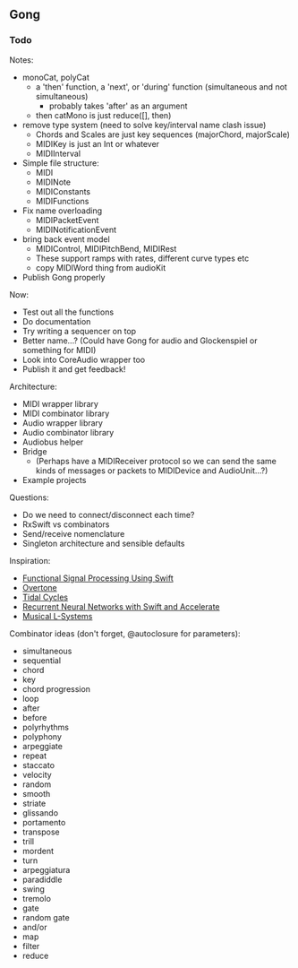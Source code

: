 ## Gong

### Todo

Notes:

- monoCat, polyCat
    - a 'then' function, a 'next', or 'during' function (simultaneous and not simultaneous)
        - probably takes 'after' as an argument
    - then catMono is just reduce([], then)
- remove type system (need to solve key/interval name clash issue)
    - Chords and Scales are just key sequences (majorChord, majorScale)
    - MIDIKey is just an Int or whatever
    - MIDIInterval
- Simple file structure:
    - MIDI
    - MIDINote
    - MIDIConstants
    - MIDIFunctions
- Fix name overloading
    - MIDIPacketEvent
    - MIDINotificationEvent
- bring back event model
    - MIDIControl, MIDIPitchBend, MIDIRest
    - These support ramps with rates, different curve types etc
    - copy MIDIWord thing from audioKit
- Publish Gong properly

Now:

- Test out all the functions
- Do documentation
- Try writing a sequencer on top
- Better name...? (Could have Gong for audio and Glockenspiel or something for MIDI)
- Look into CoreAudio wrapper too
- Publish it and get feedback!

Architecture:

- MIDI wrapper library
- MIDI combinator library
- Audio wrapper library
- Audio combinator library
- Audiobus helper
- Bridge
    - (Perhaps have a MIDIReceiver protocol so we can send the same kinds of messages or packets to MIDIDevice and AudioUnit...?)
- Example projects

Questions:

- Do we need to connect/disconnect each time?
- RxSwift vs combinators
- Send/receive nomenclature
- Singleton architecture and sensible defaults

Inspiration:

- [Functional Signal Processing Using Swift](https://www.objc.io/issues/24-audio/functional-signal-processing/)
- [Overtone](https://toplap.org/overtone/)
- [Tidal Cycles](https://tidalcycles.org)
- [Recurrent Neural Networks with Swift and Accelerate](http://machinethink.net/blog/recurrent-neural-networks-with-swift/)
- [Musical L-Systems](http://carlosreynoso.com.ar/archivos/manousakis.pdf)

Combinator ideas (don't forget, @autoclosure for parameters):

- simultaneous
- sequential
- chord
- key
- chord progression
- loop
- after
- before
- polyrhythms
- polyphony
- arpeggiate
- repeat
- staccato
- velocity
- random
- smooth
- striate
- glissando
- portamento
- transpose
- trill
- mordent
- turn
- arpeggiatura
- paradiddle
- swing
- tremolo
- gate
- random gate
- and/or
- map
- filter
- reduce
